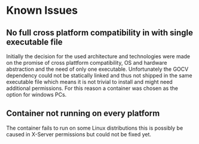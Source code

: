 # Known Issues

## No full cross platform compatibility in with single executable file
Initially the decision for the used architecture and technologies were made on the promise of cross plattform compatibility, OS and hardware abstraction and the need of only one executable. Unfortunately the GOCV dependency could not be statically linked and thus not shipped in the same executable file which means it is not trivial to install and might need additional permissions. For this reason a container was chosen as the option for windows PCs.

## Container not running on every platform
The container fails to run on some Linux distributions this is possibly be caused in X-Server permissions but could not be fixed yet.